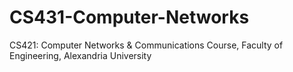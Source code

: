# CS431-Computer-Networks
CS421: Computer Networks &amp; Communications Course, Faculty of Engineering, Alexandria University
